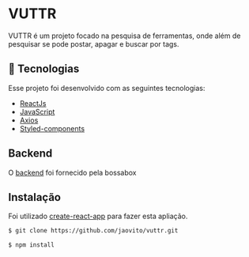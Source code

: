 # VUTTR
VUTTR é um projeto focado na pesquisa de ferramentas, onde além de pesquisar se pode postar, apagar e buscar por tags.

## 🚀 Tecnologias

Esse projeto foi desenvolvido com as seguintes tecnologias:

- [ReactJs](https://pt-br.reactjs.org)
- [JavaScript](https://developer.mozilla.org/pt-BR/docs/Web/JavaScript)
- [Axios](https://github.com/axios/axios)
- [Styled-components](https://github.com/styled-components/styled-components)

## Backend
O [backend](https://gitlab.com/bossabox/challenge-fake-api/tree/master) foi fornecido pela bossabox

## Instalação
Foi utilizado [create-react-app](https://create-react-app.dev/docs/getting-started) para fazer esta apliação.

```bash
$ git clone https://github.com/jaovito/vuttr.git
```

```bash
$ npm install 
```
